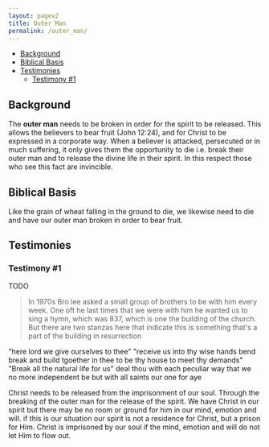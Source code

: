 ```yaml
---
layout: pagev2
title: Outer Man
permalink: /outer_man/
---
```

- [Background](#background)
- [Biblical Basis](#biblical-basis)
- [Testimonies](#testimonies)
  - [Testimony #1](#testimony-1)

## Background

The **outer man** needs to be broken in order for the spirit to be released. This allows the believers to bear fruit (John 12:24), and for Christ to be expressed in a corporate way. When a believer is attacked, persecuted or in much suffering, it only gives them the opportunity to die i.e. break their outer man and to release the divine life in their spirit. In this respect those who see this fact are invincible. 

## Biblical Basis

Like the grain of wheat falling in the ground to die, we likewise need to die and have our outer man broken in order to bear fruit.

## Testimonies

### Testimony #1


TODO

> In 1970s Bro lee asked a small group of brothers to be with him every week. One oft he last times that we were with him he wanted us to sing a hymn, which was 837, which is one the building of the church. But there are two stanzas here that indicate this is something that's a part of the building in resurrection

"here lord we give ourselves to thee"
"receive us into thy wise hands
bend break and build tgoether in thee to be thy house to meet thy demands"
"Break all the natural life for us"
deal thou with each peculiar way that we no more independent be
but with all saints our one for aye

Christ needs to be released from the imprisonment of our soul. Through the breaking of the outer man for the release of the spirit. We have Christ in our spirit but there may be no room or ground for him in our mind, emotion and will. if this is our situation our spirit is not a residence for Christ, but a prison for Him. Christ is imprisoned by our soul if the mind, emotion and will do not let Him to flow out. 